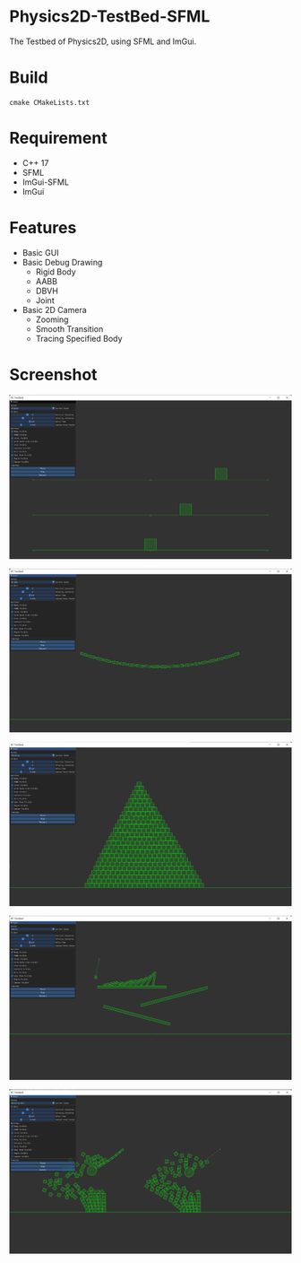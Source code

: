 # Physics2D-TestBed-SFML

The Testbed of Physics2D, using SFML and ImGui.

# Build

```
cmake CMakeLists.txt
```

# Requirement

- C++ 17
- SFML
- ImGui-SFML
- ImGui

# Features

- Basic GUI
- Basic Debug Drawing
  - Rigid Body
  - AABB
  - DBVH
  - Joint
- Basic 2D Camera
  - Zooming
  - Smooth Transition
  - Tracing Specified Body

# Screenshot

![](./screenshots/1.png)

![](./screenshots/2.png)

![](./screenshots/3.png)

![](./screenshots/4.png)

![](./screenshots/5.png)
